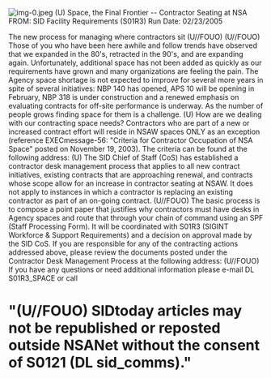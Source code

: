 ![img-0.jpeg](img-0.jpeg)
(U) Space, the Final Frontier -- Contractor Seating at NSA
FROM:
SID Facility Requirements (S01R3)
Run Date: 02/23/2005

The new process for managing where contractors sit (U//FOUO)
(U//FOUO) Those of you who have been here awhile and follow trends have observed that we expanded in the 80's, retracted in the 90's, and are expanding again. Unfortunately, additional space has not been added as quickly as our requirements have grown and many organizations are feeling the pain. The Agency space shortage is not expected to improve for several more years in spite of several initiatives: NBP 140 has opened, APS 10 will be opening in February, NBP 318 is under construction and a renewed emphasis on evaluating contracts for off-site performance is underway. As the number of people grows finding space for them is a challenge.
(U) How are we dealing with our contracting space needs? Contractors who are part of a new or increased contract effort will reside in NSAW spaces ONLY as an exception (reference EXECmessage-56: "Criteria for Contractor Occupation of NSA Space" posted on November 19, 2003). The criteria can be found at the following address:
(U) The SID Chief of Staff (CoS) has established a contractor desk management process that applies to all new contract initiatives, existing contracts that are approaching renewal, and contracts whose scope allow for an increase in contractor seating at NSAW. It does not apply to instances in which a contractor is replacing an existing contractor as part of an on-going contract.
(U//FOUO) The basic process is to compose a point paper that justifies why contractors must have desks in Agency spaces and route that through your chain of command using an SPF (Staff Processing Form). It will be coordinated with S01R3 (SIGINT Workforce \& Support Requirements) and a decision on approval made by the SID CoS. If you are responsible for any of the contracting actions addressed above, please review the documents posted under the Contractor Desk Management Process at the following address:
(U//FOUO) If you have any questions or need additional information please e-mail DL S01R3_SPACE or call

# "(U//FOUO) SIDtoday articles may not be republished or reposted outside NSANet without the consent of S0121 (DL sid_comms)."
